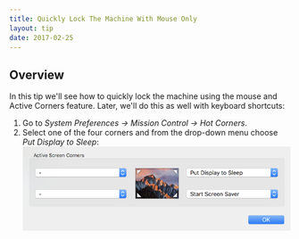 ```yaml
---
title: Quickly Lock The Machine With Mouse Only
layout: tip
date: 2017-02-25
---
```


## Overview
In this tip we'll see how to quickly lock the machine using the mouse and Active Corners feature. Later, we'll do this as well with keyboard shortcuts:

1. Go to *System Preferences → Mission Control → Hot Corners*.
2. Select one of the four corners and from the drop-down menu choose *Put Display to Sleep*:
![active-corners](/assets/images/tips/active-corners.png)
